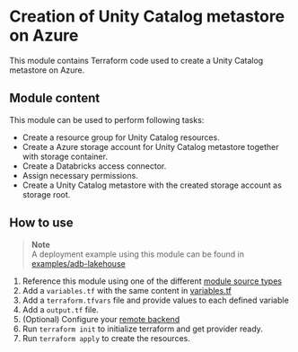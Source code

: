 # Creation of Unity Catalog metastore on Azure

This module contains Terraform code used to create a Unity Catalog metastore on Azure.

## Module content

This module can be used to perform following tasks:

* Create a resource group for Unity Catalog resources.
* Create a Azure storage account for Unity Catalog metastore together with storage container.
* Create a Databricks access connector.
* Assign necessary permissions.
* Create a Unity Catalog metastore with the created storage account as storage root.

## How to use

> **Note**  
> A deployment example using this module can be found in [examples/adb-lakehouse](../../examples/adb-lakehouse)

1. Reference this module using one of the different [module source types](https://developer.hashicorp.com/terraform/language/modules/sources)
2. Add a `variables.tf` with the same content in [variables.tf](variables.tf)
3. Add a `terraform.tfvars` file and provide values to each defined variable
4. Add a `output.tf` file.
5. (Optional) Configure your [remote backend](https://developer.hashicorp.com/terraform/language/settings/backends/azurerm)
6. Run `terraform init` to initialize terraform and get provider ready.
7. Run `terraform apply` to create the resources.
